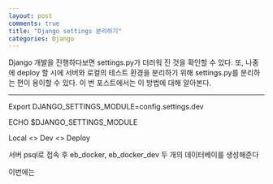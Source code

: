 ```yaml
---
layout: post
comments: true
title: "Django settings 분리하기"
categories: Django
---
```


Django 개발을 진행하다보면 settings.py가 더러워 진 것을 확인할 수 있다. 또, 나중에 deploy 할 시에 서버와 로컬의 테스트 환경을 분리하기 위해 settings.py를 분리하는 편이 용이할 수 있다. 이 번 포스트에서는 이 방법에 대해 알아본다.

---

Export DJANGO_SETTINGS_MODULE=config.settings.dev

ECHO $DJANGO_SETTINGS_MODULE



Local <> Dev <> Deploy



서버 psql로 접속 후 eb_docker, eb_docker_dev 두 개의 데이터베이를 생성해준다



이번에는

